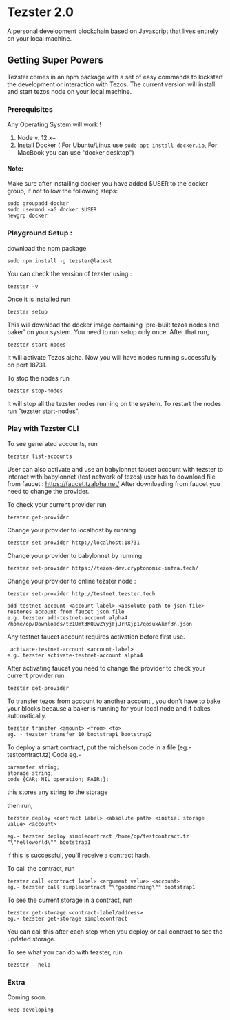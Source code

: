 # Tezster 2.0
A personal development blockchain based on Javascript that lives entirely on your local machine.

## Getting Super Powers

Tezster comes in an npm package with a set of easy commands to kickstart the development or interaction with Tezos. The current version will install and start tezos node on your local machine.

### Prerequisites

Any Operating System will work !

1. Node v. 12.x+
2. Install Docker ( For Ubuntu/Linux use ``` sudo apt install docker.io ```, For MacBook you can use "docker desktop")

#### Note:
Make sure after installing docker you have added \$USER to the docker group, if not follow the following steps:

```
sudo groupadd docker
sudo usermod -aG docker $USER
newgrp docker
```

### Playground Setup :

download the npm package

```
sudo npm install -g tezster@latest
```
You can check the version of tezster using :

```
tezster -v
```
Once it is installed run

```
tezster setup
```
This will download the docker image containing 'pre-built tezos nodes and baker' on your system. You need to run setup only once. After that run,

```
tezster start-nodes
```
It will activate Tezos alpha. Now you will have nodes running successfully on port 18731.


To stop the nodes run

```
tezster stop-nodes
```
It will stop all the tezster nodes running on the system. To restart the nodes run "tezster start-nodes".


### Play with Tezster CLI 

To see generated accounts, run

```
tezster list-accounts
``` 
User can also activate and use an babylonnet faucet account with tezster to interact with babylonnet (test network of tezos) user has to download file from faucet : https://faucet.tzalpha.net/ After downloading from faucet you need to change the provider.

To check your current provider run

```
tezster get-provider

```
Change your provider to localhost by running

```
tezster set-provider http://localhost:18731
```

Change your provider to babylonnet by running

```
tezster set-provider https://tezos-dev.cryptonomic-infra.tech/

```

Change your provider to online tezster node :

```
tezster set-provider http://testnet.tezster.tech

```


```
add-testnet-account <account-label> <absolute-path-to-json-file> - restores account from faucet json file
e.g. tezster add-testnet-account alpha4 /home/op/Downloads/tz1Umt3KQUwZYyjFjJrRXjp17qosuxAkmf3n.json

```
Any testnet faucet account requires activation before first use.

```
 activate-testnet-account <account-label>
e.g. tezster activate-testnet-account alpha4

```

After activating faucet you need to change the provider to check your current provider run:

```
tezster get-provider

```

To transfer tezos from account to another account , you don't have to bake your blocks because a baker is running for your local node and it bakes automatically.
```
tezster transfer <amount> <from> <to> 
eg. - tezster transfer 10 bootstrap1 bootstrap2

```
To deploy a smart contract, put the michelson code in  a file (eg.- testcontract.tz) Code eg.-

```
parameter string;
storage string;
code {CAR; NIL operation; PAIR;};

```
this stores any string to the storage

then run,

```
tezster deploy <contract label> <absolute path> <initial storage value> <account>

eg.- tezster deploy simplecontract /home/op/testcontract.tz "\"helloworld\"" bootstrap1

```
if this is successful, you'll receive a contract hash.

To call the contract, run

```
tezster call <contract label> <argument value> <account>
eg.- tezster call simplecontract "\"goodmorning\"" bootstrap1

```

To see the current storage in a contract, run

```
tezster get-storage <contract-label/address>
eg.- tezster get-storage simplecontract

```
You can call this after each step when you deploy or call contract to see the updated storage.

To see what you can do with tezster, run

```
tezster --help
```

### Extra

Coming soon.

```
keep developing
```






